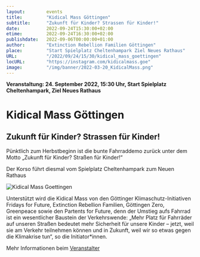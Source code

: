 ```yaml
---
layout:        events
title:         "Kidical Mass Göttingen"
subtitle:      "Zukunft für Kinder? Strassen für Kinder!"
date:          2022-09-24T15:30:00+02:00
etime:         2022-09-24T16:30:00+02:00
publishdate:   2022-09-06T00:00:00+01:00
author:        "Extinction Rebellion Familien Göttingen"
place:         "Start Spielplatz Cheltenhampark Ziel Neues Rathaus"
URL:           "/2022/09/24/15/30/kidical_mass_goettingen"
locURL:        "https://instagram.com/kidicalmass.goe"
image:         "/img/banner/2022-03-20_KidicalMass.png"
---
```


**Veranstaltung: 24. September 2022, 15:30 Uhr, Start Spielplatz Cheltenhampark, Ziel Neues Rathaus**

Kidical Mass Göttingen
===========

Zukunft für Kinder? Strassen für Kinder!
-----------

Pünktlich zum Herbstbeginn ist die bunte Fahrraddemo zurück unter dem Motto „Zukunft für Kinder? Straßen für Kinder!“

Der Korso führt diesmal vom Spielplatz Cheltenhampark zum Neuen Rathaus

![Kidical Mass Goettingen](/img/event/KidicalMass_no3.png)


Unterstützt wird die Kidical Mass von den Göttinger Klimaschutz-Initiativen Fridays for Future, Extinction Rebellion Familien, Göttingen Zero, Greenpeace sowie den Partents for Future, denn der Umstieg aufs Fahrrad ist ein wesentlicher Baustein der Verkehrswende: „Mehr Platz für Fahrräder auf unseren Straßen bedeutet mehr Sicherheit für unsere Kinder – jetzt, weil sie am Verkehr teilnehmen können und in Zukunft, weil wir so etwas gegen die Klimakrise tun“, so die Initiator*innen.

Mehr Informationen beim [Veranstalter](https://instagram.com/kidicalmass.goe)
